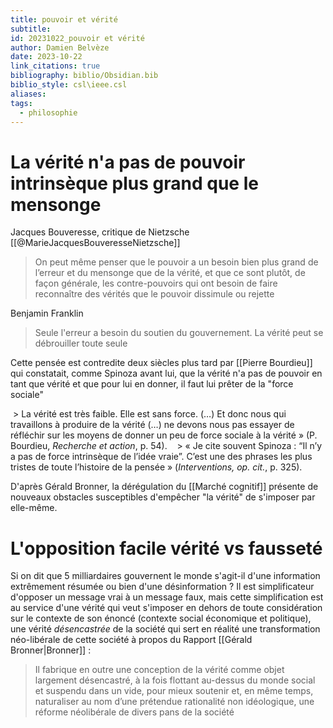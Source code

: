 ```yaml
---
title: pouvoir et vérité
subtitle: 
id: 20231022_pouvoir et vérité
author: Damien Belvèze
date: 2023-10-22
link_citations: true
bibliography: biblio/Obsidian.bib
biblio_style: csl\ieee.csl
aliases: 
tags:
  - philosophie
---
```


# La vérité n'a pas de pouvoir intrinsèque plus grand que le mensonge

Jacques Bouveresse, critique de Nietzsche [[@MarieJacquesBouveresseNietzsche]]

>On peut même penser que le pouvoir a un besoin bien plus grand de l’erreur et du mensonge que de la vérité, et que ce sont plutôt, de façon générale, les contre-pouvoirs qui ont besoin de faire reconnaître des vérités que le pouvoir dissimule ou rejette

Benjamin Franklin

> Seule l'erreur a besoin du soutien du gouvernement. La vérité peut se débrouiller toute seule

Cette pensée est contredite deux siècles plus tard par [[Pierre Bourdieu]] qui constatait, comme Spinoza avant lui, que la vérité n'a pas de pouvoir en tant que vérité et que pour lui en donner, il faut lui prêter de la "force sociale"

 > La vérité est très faible. Elle est sans force. (…) Et donc nous qui travaillons à produire de la vérité (…) ne devons nous pas essayer de réfléchir sur les moyens de donner un peu de force sociale à la vérité » (P. Bourdieu, _Recherche et action_, p. 54).
  
 > « Je cite souvent Spinoza : “Il n’y a pas de force intrinsèque de l’idée vraie”. C’est une des phrases les plus tristes de toute l’histoire de la pensée » (_Interventions, op. cit._, p. 325).

D'après Gérald Bronner, la dérégulation du  [[Marché cognitif]] présente de nouveaux obstacles susceptibles d'empêcher "la vérité" de s'imposer par elle-même. 

# L'opposition facile vérité vs fausseté

Si on dit que 5 milliardaires gouvernent le monde s'agit-il d'une information extrêmement résumée ou bien d'une désinformation ?
Il est simplificateur d'opposer un message vrai à un message faux, mais cette simplification est au service d'une vérité qui veut s'imposer en dehors de toute considération sur le contexte de son énoncé (contexte social économique et politique), une vérité *désencastrée* de la société qui sert en réalité une transformation néo-libérale de cette société à propos du Rapport [[Gérald Bronner|Bronner]] :

> Il fabrique en outre une conception de la vérité comme objet largement désencastré, à la fois flottant au-dessus du monde social et suspendu dans un vide, pour mieux soutenir et, en même temps, naturaliser au nom d’une prétendue rationalité non idéologique, une réforme néolibérale de divers pans de la société